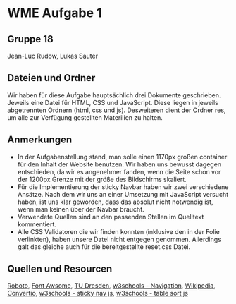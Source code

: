 # WME Aufgabe 1

## Gruppe 18
Jean-Luc Rudow, 
Lukas Sauter

## Dateien und Ordner
Wir haben für diese Aufgabe hauptsächlich drei Dokumente geschrieben. Jeweils eine Datei für HTML, CSS und JavaScript. 
Diese liegen in jeweils abgetrennten Ordnern (html, css und js). 
Desweiteren dient der Ordner res, um alle zur Verfügung gestellten Materilien zu halten. 

## Anmerkungen
* In der Aufgabenstellung stand, man solle einen 1170px großen container für den Inhalt der Website benutzen. Wir haben uns bewusst dagegen entschieden, da wir es angenehmer fanden, wenn die Seite schon vor der 1200px Grenze mit der größe des Bildschirms skaliert. 
* Für die Implementierung der sticky Navbar haben wir zwei verschiedene Ansätze. Nach dem wir uns an einer Umsetzung mit JavaScript versucht haben, ist uns klar geworden, dass das absolut nicht notwendig ist, wenn man keinen über der Navbar braucht. 
* Verwendete Quellen sind an den passenden Stellen im Quelltext kommentiert. 
* Alle CSS Validatoren die wir finden konnten (inklusive den in der Folie verlinkten), haben unsere Datei nicht entgegen genommen. Allerdings galt das gleiche auch für die bereitgestellte reset.css Datei.

## Quellen und Resourcen
[Roboto](https://fonts.googleapis.com/css?family=Roboto), 
[Font Awsome](https://use.fontawesome.com/releases/v5.4.1/css/all.css), 
[TU Dresden](https://mt.inf.tu-dresden.de/study/teaching/ws_18-19/wme_18-19/ueb-wme_18-19/), 
[w3schools - Navigation](https://www.w3schools.com/html/tryit.asp?filename=tryhtml_lists_menu), 
[Wikipedia](https://en.wikipedia.org/wiki/Plain_text), 
[Convertio](https://convertio.co/de/csv-html/), 
[w3schools - sticky nav js](https://www.w3schools.com/howto/howto_js_sticky_header.asp), 
[w3schools - table sort js](https://www.w3schools.com/howto/howto_js_sort_table.asp) 
